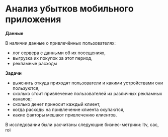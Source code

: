 # Анализ убытков мобильного приложения

**Данные**

В наличии данные о привлечённых пользователях:
 * лог сервера с данными об их посещениях,
 * выгрузка их покупок за этот период,
 * рекламные расходы
 
**Задачи**

 * выяснить откуда приходят пользователи и какими устройствами они пользуются,
 * сколько стоит привлечение пользователей из различных рекламных каналов;
 * сколько денег приносит каждый клиент,
 * когда расходы на привлечение клиента окупаются,
 * какие факторы мешают привлечению клиентов.

В исследовании были расчитаны следующие бизнес-метрики: ltv, cac, roi
